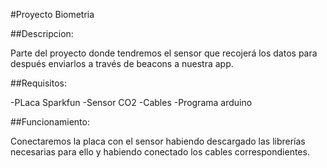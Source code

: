 #Proyecto Biometria 

##Descripcion:

Parte del proyecto donde tendremos el sensor que recojerá los datos para después enviarlos a través de beacons a nuestra app.


##Requisitos:

-PLaca Sparkfun
-Sensor CO2
-Cables
-Programa arduino

##Funcionamiento:

Conectaremos la placa con el sensor habiendo descargado las librerías necesarias para ello y habiendo conectado los cables correspondientes.




